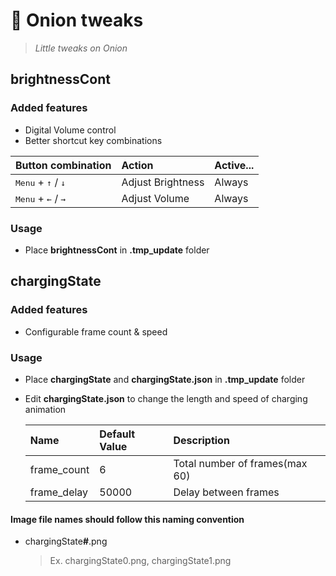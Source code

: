 # 🧅 Onion tweaks

> _Little tweaks on Onion_

## brightnessCont

### Added features

- Digital Volume control
- Better shortcut key combinations

| Button combination                            | Action            | Active... |
| :-------------------------------------------- | :---------------- | :-------- |
| <kbd>Menu</kbd> + <kbd>↑</kbd> / <kbd>↓</kbd> | Adjust Brightness | Always    |
| <kbd>Menu</kbd> + <kbd>←</kbd> / <kbd>→</kbd> | Adjust Volume     | Always    |

### Usage

- Place **brightnessCont** in **.tmp_update** folder

## chargingState

### Added features

- Configurable frame count & speed

### Usage

- Place **chargingState** and **chargingState.json** in **.tmp_update** folder
- Edit **chargingState.json** to change the length and speed of charging animation

  | Name        | Default Value | Description                    |
  | :---------- | :------------ | :----------------------------- |
  | frame_count | 6             | Total number of frames(max 60) |
  | frame_delay | 50000         | Delay between frames           |

#### Image file names should follow this naming convention

- chargingState<b>\#</b>.png
  > Ex. chargingState0.png, chargingState1.png
